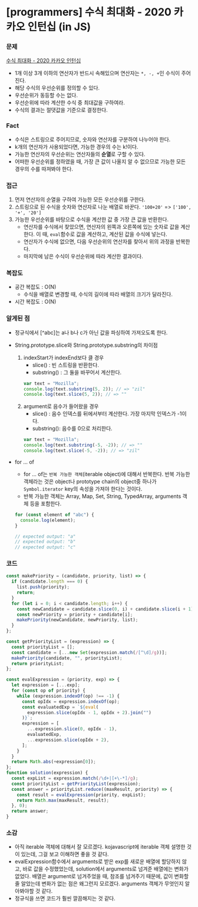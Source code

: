 # [programmers] 수식 최대화 - 2020 카카오 인턴십 (in JS)

### 문제

[수식 최대화 - 2020 카카오 인턴십](https://programmers.co.kr/learn/courses/30/lessons/67257)

- 1개 이상 3개 이하의 연산자가 반드시 속해있으며 연산자는 `*, -, +`인 수식이 주어진다.
- 해당 수식의 우선순위를 정의할 수 있다.
- 우선순위가 동등할 수는 없다.
- 우선순위에 따라 계산한 수식 중 최대값을 구하여라.
- 수식의 결과는 절댓값을 기준으로 결정한다.

### Fact

- 수식은 스트링으로 주어지므로, 숫자와 연산자를 구분하여 나누어야 한다.
- k개의 연산자가 사용되었다면, 가능한 경우의 수는 k!이다.
- 가능한 연산자의 우선순위는 연산자들의 **순열**로 구할 수 있다.
- 어떠한 우선순위를 정하였을 때, 가장 큰 값이 나올지 알 수 없으므로 가능한 모든 경우의 수를 따져봐야 한다.

### 접근

1. 먼저 연산자의 순열을 구하여 가능한 모든 우선순위를 구한다.
2. 스트링으로 된 수식을 숫자와 연산자로 나눈 배열로 바꾼다.
   `'100+20'` => `['100', '+', '20']`
3. 가능한 우선순위를 바탕으로 수식을 계산한 값 중 가장 큰 값을 반환한다.
   - 연산자를 수식에서 찾았으면, 연산자의 왼쪽과 오른쪽에 있는 숫자로 값을 계산한다. 이 때, `eval`함수로 값을 계산하고, 계산된 값을 수식에 넣는다.
   - 연산자가 수식에 없으면, 다음 우선순위의 연산자를 찾아서 위의 과정을 반복한다.
   - 마지막에 남은 수식이 우선순위에 따라 계산한 결과이다.

### 복잡도

- 공간 복잡도 : O(N)
  - 수식을 배열로 변경할 때, 수식의 길이에 따라 배열의 크기가 달라진다.
- 시간 복잡도 : O(N)

### 알게된 점

- 정규식에서 [^abc]는 a나 b나 c가 아닌 값을 파싱하여 가져오도록 한다.
- String.prototype.slice와 String.prototype.substring의 차이점
  1.  indexStart가 indexEnd보다 클 경우
      - slice() : 빈 스트링을 반환한다.
      - substring() : 그 둘을 바꾸어서 계산한다.
      ```javascript
      var text = "Mozilla";
      console.log(text.substring(5, 2)); // => "zil"
      console.log(text.slice(5, 2)); // => ""
      ```
  2.  argument로 음수가 들어왔을 경우
      - slice() : 음수 인덱스를 뒤에서부터 계산한다. 가장 마지막 인덱스가 -1이다.
      - substring(): 음수를 0으로 처리한다.
      ```javascript
      var text = "Mozilla";
      console.log(text.substring(-5, -2)); // => ""
      console.log(text.slice(-5, -2)); // => "zil"
      ```
- for ... of

  - for ... of는 `반복 가능한 객체`(iterable object)에 대해서 반복한다.
    반복 가능한 객체라는 것은 object나 prototype chain의 object중 하나가 `Symbol.iterator` key의 속성을 가져야 한다는 것이다.
  - 반복 가능한 객체는 Array, Map, Set, String, TypedArray, arguments 객체 등을 포함한다.

  ```javascript
  for (const element of "abc") {
    console.log(element);
  }

  // expected output: "a"
  // expected output: "b"
  // expected output: "c"
  ```

### 코드

```javascript
const makePriority = (candidate, priority, list) => {
  if (candidate.length === 0) {
    list.push(priority);
    return;
  }
  for (let i = 0; i < candidate.length; i++) {
    const newCandidate = candidate.slice(0, i) + candidate.slice(i + 1);
    const newPriority = priority + candidate[i];
    makePriority(newCandidate, newPriority, list);
  }
};

const getPriorityList = (expression) => {
  const priorityList = [];
  const candidate = [...new Set(expression.match(/[^\d]/g))];
  makePriority(candidate, "", priorityList);
  return priorityList;
};

const evalExpression = (priority, exp) => {
  let expression = [...exp];
  for (const op of priority) {
    while (expression.indexOf(op) !== -1) {
      const opIdx = expression.indexOf(op);
      const evaluatedExp = `${eval(
        expression.slice(opIdx - 1, opIdx + 2).join("")
      )}`;
      expression = [
        ...expression.slice(0, opIdx - 1),
        evaluatedExp,
        ...expression.slice(opIdx + 2),
      ];
    }
  }
  return Math.abs(+expression[0]);
};
function solution(expression) {
  const expList = expression.match(/\d+|[+\-*]/g);
  const priorityList = getPriorityList(expression);
  const answer = priorityList.reduce((maxResult, priority) => {
    const result = evalExpression(priority, expList);
    return Math.max(maxResult, result);
  }, 0);
  return answer;
}
```

### 소감

- 아직 iterable 객체에 대해서 잘 모르겠다. kojavascript에 iterable 객체 설명한 것이 있는데, 그걸 보고 이해하면 좋을 것 같다.
- evalExpression함수에서 arguments로 받은 exp를 새로운 배열에 할당하지 않고, 바로 값을 수정했었는데, solution에서 arguments로 넘겨준 배열에는 변화가 없었다. 배열은 argument로 넘겨주었을 때, 참조를 넘겨주기 때문에, 값이 변화할 줄 알았는데 변화가 없는 점은 왜그런지 모르겠다. arguments 객체가 무엇인지 알아봐야할 것 같다.
- 정규식을 쓰면 코드가 훨씬 깔끔해지는 것 같다.
